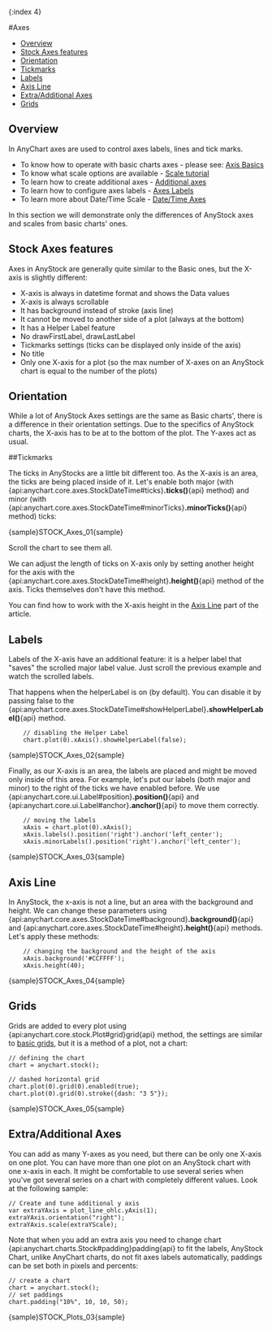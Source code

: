 {:index 4}

#Axes

* [Overview](#overview)
* [Stock Axes features](#stock_axes_features)
* [Orientation](#orientation)
* [Tickmarks](#tickmarks)
* [Labels](#labels)
* [Axis Line](#axis_line)
* [Extra/Additional Axes](#extra/additional_axes)
* [Grids](#grids)

## Overview

In AnyChart axes are used to control axes labels, lines and tick marks.  
  
* To know how to operate with basic charts axes - please see: [Axis Basics](../Axes_and_Grids/Axis_Basics)
* To know what scale options are available - [Scale tutorial](../Axes_and_Grids/Scales)
* To learn how to create additional axes - [Additional axes](../Axes_and_Grids/Additional_Axes)
* To learn how to configure axes labels - [Axes Labels](../Axes_and_Grids/Axes_Labels_Formatting)
* To learn more about Date/Time Scale - [Date/Time Axes](../Axes_and_Grids/Date_Time_Axes)

In this section we will demonstrate only the differences of AnyStock axes and scales from basic charts' ones.

## Stock Axes features

Axes in AnyStock are generally quite similar to the Basic ones, but the X-axis is slightly different:
* X-axis is always in datetime format and shows the Data values
* X-axis is always scrollable
* It has background instead of stroke (axis line)
* It cannot be moved to another side of a plot (always at the bottom)
* It has a Helper Label feature
* No drawFirstLabel, drawLastLabel
* Tickmarks settings (ticks can be displayed only inside of the axis)
* No title
* Only one X-axis for a plot (so the max number of X-axes on an AnyStock chart is equal to the number of the plots)

## Orientation 

While a lot of AnyStock Axes settings are the same as Basic charts', there is a difference in their orientation settings. Due to the specifics of AnyStock charts, the X-axis has to be at to the bottom of the plot. The Y-axes act as usual.

##Tickmarks

The ticks in AnyStocks are a little bit different too. As the X-axis is an area, the ticks are being placed inside of it. Let's enable both major (with {api:anychart.core.axes.StockDateTime#ticks}**.ticks()**{api} method) and minor (with {api:anychart.core.axes.StockDateTime#minorTicks}**.minorTicks()**{api} method) ticks: 

{sample}STOCK\_Axes\_01{sample}

Scroll the chart to see them all.

We can adjust the length of ticks on X-axis only by setting another height for the axis with the {api:anychart.core.axes.StockDateTime#height}**.height()**{api} method of the axis. Ticks themselves don't have this method. 

You can find how to work with the X-axis height in the [Axis Line](#axis_line) part of the article.

## Labels

Labels of the X-axis have an additional feature: it is a helper label that "saves" the scrolled major label value. Just scroll the previous example and watch the scrolled labels.

That happens when the helperLabel is on (by default). You can disable it by passing false to the {api:anychart.core.axes.StockDateTime#showHelperLabel}**.showHelperLabel()**{api} method.

```
	// disabling the Helper Label
	chart.plot(0).xAxis().showHelperLabel(false);
```

{sample}STOCK\_Axes\_02{sample}

Finally, as our X-axis is an area, the labels are placed and might be moved only inside of this area. For example, let's put our labels (both major and minor) to the right of the ticks we have enabled before. We use {api:anychart.core.ui.Label#position}**.position()**{api} and {api:anychart.core.ui.Label#anchor}**.anchor()**{api} to move them correctly.

```
	// moving the labels
	xAxis = chart.plot(0).xAxis();
	xAxis.labels().position('right').anchor('left_center');
	xAxis.minorLabels().position('right').anchor('left_center');
```

{sample}STOCK\_Axes\_03{sample}

## Axis Line

In AnyStock, the x-axis is not a line, but an area with the background and height. We can change these parameters using {api:anychart.core.axes.StockDateTime#background}**.background()**{api} and {api:anychart.core.axes.StockDateTime#height}**.height()**{api} methods. Let's apply these methods:

```
	// changing the background and the height of the axis
	xAxis.background('#CCFFFF');
	xAxis.height(40);
```

{sample}STOCK\_Axes\_04{sample}

## Grids

Grids are added to every plot using {api:anychart.core.stock.Plot#grid}grid{api} method, the settings are similar to [basic grids](../Axis_Basics#grids), but it is a method of a plot, not a chart:

```
// defining the chart 
chart = anychart.stock();

// dashed horizontal grid
chart.plot(0).grid(0).enabled(true);
chart.plot(0).grid(0).stroke({dash: "3 5"});
```
{sample}STOCK\_Axes\_05{sample}

## Extra/Additional Axes

You can add as many Y-axes as you need, but there can be only one X-axis on one plot. You can have more than one plot on an AnyStock chart with one x-axis in each. It might be comfortable to use several series when you've got several series on a chart with completely different values. Look at the following sample:

```
// Create and tune additional y axis
var extraYAxis = plot_line_ohlc.yAxis(1);
extraYAxis.orientation("right");
extraYAxis.scale(extraYScale);
```

Note that when you add an extra axis you need to change chart {api:anychart.charts.Stock#padding}padding{api} to fit the labels, AnyStock Chart, unlike AnyChart charts, do not fit axes labels automatically, paddings can be set both in pixels and percents:

```
// create a chart
chart = anychart.stock();
// set paddings
chart.padding("10%", 10, 10, 50);
```

{sample}STOCK\_Plots\_03{sample}

